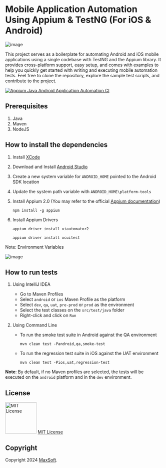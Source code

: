 # Mobile Application Automation Using Appium & TestNG (For iOS & Android)

![image](https://github.com/osandadeshan/appium-java-mobile-automation-demo/assets/9147189/5f0893ae-f457-46d9-8efe-1a3f7e065304)

This project serves as a boilerplate for automating Android and iOS mobile applications using a single codebase with TestNG and the Appium library. It provides cross-platform support, easy setup, and comes with examples to help you quickly get started with writing and executing mobile automation tests. Feel free to clone the repository, explore the sample test scripts, and contribute to the project.

[![Appium Java Android Application Automation CI](https://github.com/osandadeshan/appium-java-mobile-automation/actions/workflows/appium-android-ci.yml/badge.svg)](https://github.com/osandadeshan/appium-java-mobile-automation/actions/workflows/appium-android-ci.yml)

## Prerequisites
1. Java
2. Maven
3. NodeJS

## How to install the dependencies
1. Install [XCode](https://apps.apple.com/us/app/xcode/id497799835?mt=12 "XCode")
2. Download and Install [Android Studio](https://developer.android.com/codelabs/basic-android-kotlin-compose-install-android-studio "Android Studio")
3. Create a new system variable for `ANDROID_HOME` pointed to the Android SDK location
4. Update the system path variable with `ANDROID_HOME\platform-tools`
5. Install Appium 2.0 (You may refer to the official [Appium documentation](https://appium.io/docs/en/latest/quickstart/install/))

   `npm install -g appium`

6. Install Appium Drivers 

    `appium driver install uiautomator2`
    
    `appium driver install xcuitest`

Note: Environment Variables

![image](https://user-images.githubusercontent.com/9147189/249979741-757ff724-a75e-4d3b-934f-e6af73d630e2.png)

## How to run tests
1. Using IntelliJ IDEA
   * Go to Maven Profiles
   * Select `android` or `ios` Maven Profile as the platform
   * Select `dev`, `qa`, `uat`, `pre-prod` or `prod` as the environment
   * Select the test classes on the `src/test/java` folder
   * Right-click and click on `Run`


2. Using Command Line
   * To run the smoke test suite in Android against the QA environment

     `mvn clean test -Pandroid,qa,smoke-test`
   * To run the regression test suite in iOS against the UAT environment

     `mvn clean test -Pios,uat,regression-test`

**Note**: By default, if no Maven profiles are selected, the tests will be executed on the `android` platform and in the `dev` environment.

## License
<img src="https://upload.wikimedia.org/wikipedia/commons/thumb/0/0b/License_icon-mit-2.svg/2000px-License_icon-mit-2.svg.png" alt="MIT License" width="100" height="100"/> [MIT License](https://opensource.org/licenses/MIT)

## Copyright
Copyright 2024 [MaxSoft](https://maxsoftlk.github.io/).
